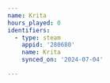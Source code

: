 ```yaml
---
name: Krita
hours_played: 0
identifiers:
  - type: steam
    appid: '280680'
    name: Krita
    synced_on: '2024-07-04'

---
```


